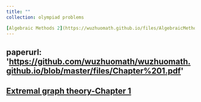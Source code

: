 ```yaml
---
title: ""
collection: olympiad problems

[Algebraic Methods 2](https://wuzhuomath.github.io/files/AlgebraicMethods2.pdf)
---
```


paperurl: 'https://github.com/wuzhuomath/wuzhuomath.github.io/blob/master/files/Chapter%201.pdf'
---

[Extremal graph theory-Chapter 1](https://wuzhuomath.github.io/files/Chapter%201.pdf)
---
